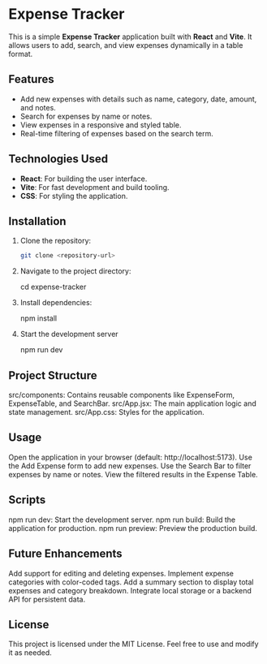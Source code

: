 # Expense Tracker

This is a simple **Expense Tracker** application built with **React** and **Vite**. It allows users to add, search, and view expenses dynamically in a table format.

## Features

- Add new expenses with details such as name, category, date, amount, and notes.
- Search for expenses by name or notes.
- View expenses in a responsive and styled table.
- Real-time filtering of expenses based on the search term.

## Technologies Used

- **React**: For building the user interface.
- **Vite**: For fast development and build tooling.
- **CSS**: For styling the application.

## Installation

1. Clone the repository:
   ```bash
   git clone <repository-url>
2. Navigate to the project directory:
    
    cd expense-tracker
3. Install dependencies:
   
   npm install
 4. Start the development server

    npm run dev

## Project Structure
src/components: Contains reusable components like ExpenseForm, ExpenseTable, and SearchBar.
src/App.jsx: The main application logic and state management.
src/App.css: Styles for the application.

## Usage
Open the application in your browser (default: http://localhost:5173).
Use the Add Expense form to add new expenses.
Use the Search Bar to filter expenses by name or notes.
View the filtered results in the Expense Table.

## Scripts
npm run dev: Start the development server.
npm run build: Build the application for production.
npm run preview: Preview the production build.

## Future Enhancements
Add support for editing and deleting expenses.
Implement expense categories with color-coded tags.
Add a summary section to display total expenses and category breakdown.
Integrate local storage or a backend API for persistent data.

## License
This project is licensed under the MIT License. Feel free to use and modify it as needed.